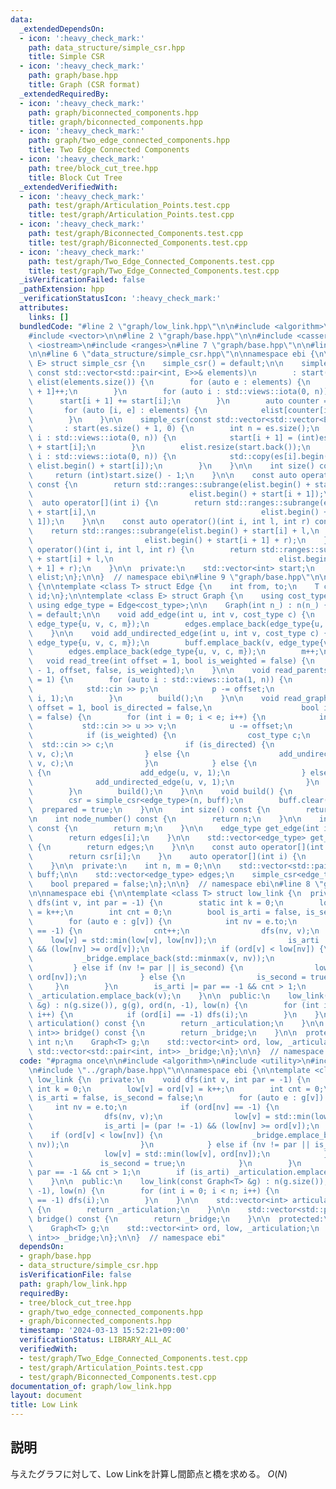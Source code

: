 ```yaml
---
data:
  _extendedDependsOn:
  - icon: ':heavy_check_mark:'
    path: data_structure/simple_csr.hpp
    title: Simple CSR
  - icon: ':heavy_check_mark:'
    path: graph/base.hpp
    title: Graph (CSR format)
  _extendedRequiredBy:
  - icon: ':heavy_check_mark:'
    path: graph/biconnected_components.hpp
    title: graph/biconnected_components.hpp
  - icon: ':heavy_check_mark:'
    path: graph/two_edge_connected_components.hpp
    title: Two Edge Connected Components
  - icon: ':heavy_check_mark:'
    path: tree/block_cut_tree.hpp
    title: Block Cut Tree
  _extendedVerifiedWith:
  - icon: ':heavy_check_mark:'
    path: test/graph/Articulation_Points.test.cpp
    title: test/graph/Articulation_Points.test.cpp
  - icon: ':heavy_check_mark:'
    path: test/graph/Biconnected_Components.test.cpp
    title: test/graph/Biconnected_Components.test.cpp
  - icon: ':heavy_check_mark:'
    path: test/graph/Two_Edge_Connected_Components.test.cpp
    title: test/graph/Two_Edge_Connected_Components.test.cpp
  _isVerificationFailed: false
  _pathExtension: hpp
  _verificationStatusIcon: ':heavy_check_mark:'
  attributes:
    links: []
  bundledCode: "#line 2 \"graph/low_link.hpp\"\n\n#include <algorithm>\n#include <utility>\n\
    #include <vector>\n\n#line 2 \"graph/base.hpp\"\n\n#include <cassert>\n#include\
    \ <iostream>\n#include <ranges>\n#line 7 \"graph/base.hpp\"\n\n#line 2 \"data_structure/simple_csr.hpp\"\
    \n\n#line 6 \"data_structure/simple_csr.hpp\"\n\nnamespace ebi {\n\ntemplate <class\
    \ E> struct simple_csr {\n    simple_csr() = default;\n\n    simple_csr(int n,\
    \ const std::vector<std::pair<int, E>>& elements)\n        : start(n + 1, 0),\
    \ elist(elements.size()) {\n        for (auto e : elements) {\n            start[e.first\
    \ + 1]++;\n        }\n        for (auto i : std::views::iota(0, n)) {\n      \
    \      start[i + 1] += start[i];\n        }\n        auto counter = start;\n \
    \       for (auto [i, e] : elements) {\n            elist[counter[i]++] = e;\n\
    \        }\n    }\n\n    simple_csr(const std::vector<std::vector<E>>& es)\n \
    \       : start(es.size() + 1, 0) {\n        int n = es.size();\n        for (auto\
    \ i : std::views::iota(0, n)) {\n            start[i + 1] = (int)es[i].size()\
    \ + start[i];\n        }\n        elist.resize(start.back());\n        for (auto\
    \ i : std::views::iota(0, n)) {\n            std::copy(es[i].begin(), es[i].end(),\
    \ elist.begin() + start[i]);\n        }\n    }\n\n    int size() const {\n   \
    \     return (int)start.size() - 1;\n    }\n\n    const auto operator[](int i)\
    \ const {\n        return std::ranges::subrange(elist.begin() + start[i],\n  \
    \                                   elist.begin() + start[i + 1]);\n    }\n  \
    \  auto operator[](int i) {\n        return std::ranges::subrange(elist.begin()\
    \ + start[i],\n                                     elist.begin() + start[i +\
    \ 1]);\n    }\n\n    const auto operator()(int i, int l, int r) const {\n    \
    \    return std::ranges::subrange(elist.begin() + start[i] + l,\n            \
    \                         elist.begin() + start[i + 1] + r);\n    }\n    auto\
    \ operator()(int i, int l, int r) {\n        return std::ranges::subrange(elist.begin()\
    \ + start[i] + l,\n                                     elist.begin() + start[i\
    \ + 1] + r);\n    }\n\n  private:\n    std::vector<int> start;\n    std::vector<E>\
    \ elist;\n};\n\n}  // namespace ebi\n#line 9 \"graph/base.hpp\"\n\nnamespace ebi\
    \ {\n\ntemplate <class T> struct Edge {\n    int from, to;\n    T cost;\n    int\
    \ id;\n};\n\ntemplate <class E> struct Graph {\n    using cost_type = E;\n   \
    \ using edge_type = Edge<cost_type>;\n\n    Graph(int n_) : n(n_) {}\n\n    Graph()\
    \ = default;\n\n    void add_edge(int u, int v, cost_type c) {\n        buff.emplace_back(u,\
    \ edge_type{u, v, c, m});\n        edges.emplace_back(edge_type{u, v, c, m++});\n\
    \    }\n\n    void add_undirected_edge(int u, int v, cost_type c) {\n        buff.emplace_back(u,\
    \ edge_type{u, v, c, m});\n        buff.emplace_back(v, edge_type{v, u, c, m});\n\
    \        edges.emplace_back(edge_type{u, v, c, m});\n        m++;\n    }\n\n \
    \   void read_tree(int offset = 1, bool is_weighted = false) {\n        read_graph(n\
    \ - 1, offset, false, is_weighted);\n    }\n\n    void read_parents(int offset\
    \ = 1) {\n        for (auto i : std::views::iota(1, n)) {\n            int p;\n\
    \            std::cin >> p;\n            p -= offset;\n            add_undirected_edge(p,\
    \ i, 1);\n        }\n        build();\n    }\n\n    void read_graph(int e, int\
    \ offset = 1, bool is_directed = false,\n                    bool is_weighted\
    \ = false) {\n        for (int i = 0; i < e; i++) {\n            int u, v;\n \
    \           std::cin >> u >> v;\n            u -= offset;\n            v -= offset;\n\
    \            if (is_weighted) {\n                cost_type c;\n              \
    \  std::cin >> c;\n                if (is_directed) {\n                    add_edge(u,\
    \ v, c);\n                } else {\n                    add_undirected_edge(u,\
    \ v, c);\n                }\n            } else {\n                if (is_directed)\
    \ {\n                    add_edge(u, v, 1);\n                } else {\n      \
    \              add_undirected_edge(u, v, 1);\n                }\n            }\n\
    \        }\n        build();\n    }\n\n    void build() {\n        assert(!prepared);\n\
    \        csr = simple_csr<edge_type>(n, buff);\n        buff.clear();\n      \
    \  prepared = true;\n    }\n\n    int size() const {\n        return n;\n    }\n\
    \n    int node_number() const {\n        return n;\n    }\n\n    int edge_number()\
    \ const {\n        return m;\n    }\n\n    edge_type get_edge(int i) const {\n\
    \        return edges[i];\n    }\n\n    std::vector<edge_type> get_edges() const\
    \ {\n        return edges;\n    }\n\n    const auto operator[](int i) const {\n\
    \        return csr[i];\n    }\n    auto operator[](int i) {\n        return csr[i];\n\
    \    }\n\n  private:\n    int n, m = 0;\n\n    std::vector<std::pair<int,edge_type>>\
    \ buff;\n\n    std::vector<edge_type> edges;\n    simple_csr<edge_type> csr;\n\
    \    bool prepared = false;\n};\n\n}  // namespace ebi\n#line 8 \"graph/low_link.hpp\"\
    \n\nnamespace ebi {\n\ntemplate <class T> struct low_link {\n  private:\n    void\
    \ dfs(int v, int par = -1) {\n        static int k = 0;\n        low[v] = ord[v]\
    \ = k++;\n        int cnt = 0;\n        bool is_arti = false, is_second = false;\n\
    \        for (auto e : g[v]) {\n            int nv = e.to;\n            if (ord[nv]\
    \ == -1) {\n                cnt++;\n                dfs(nv, v);\n            \
    \    low[v] = std::min(low[v], low[nv]);\n                is_arti |= (par != -1)\
    \ && (low[nv] >= ord[v]);\n                if (ord[v] < low[nv]) {\n         \
    \           _bridge.emplace_back(std::minmax(v, nv));\n                }\n   \
    \         } else if (nv != par || is_second) {\n                low[v] = std::min(low[v],\
    \ ord[nv]);\n            } else {\n                is_second = true;\n       \
    \     }\n        }\n        is_arti |= par == -1 && cnt > 1;\n        if (is_arti)\
    \ _articulation.emplace_back(v);\n    }\n\n  public:\n    low_link(const Graph<T>\
    \ &g) : n(g.size()), g(g), ord(n, -1), low(n) {\n        for (int i = 0; i < n;\
    \ i++) {\n            if (ord[i] == -1) dfs(i);\n        }\n    }\n\n    std::vector<int>\
    \ articulation() const {\n        return _articulation;\n    }\n\n    std::vector<std::pair<int,\
    \ int>> bridge() const {\n        return _bridge;\n    }\n\n  protected:\n   \
    \ int n;\n    Graph<T> g;\n    std::vector<int> ord, low, _articulation;\n   \
    \ std::vector<std::pair<int, int>> _bridge;\n};\n\n}  // namespace ebi\n"
  code: "#pragma once\n\n#include <algorithm>\n#include <utility>\n#include <vector>\n\
    \n#include \"../graph/base.hpp\"\n\nnamespace ebi {\n\ntemplate <class T> struct\
    \ low_link {\n  private:\n    void dfs(int v, int par = -1) {\n        static\
    \ int k = 0;\n        low[v] = ord[v] = k++;\n        int cnt = 0;\n        bool\
    \ is_arti = false, is_second = false;\n        for (auto e : g[v]) {\n       \
    \     int nv = e.to;\n            if (ord[nv] == -1) {\n                cnt++;\n\
    \                dfs(nv, v);\n                low[v] = std::min(low[v], low[nv]);\n\
    \                is_arti |= (par != -1) && (low[nv] >= ord[v]);\n            \
    \    if (ord[v] < low[nv]) {\n                    _bridge.emplace_back(std::minmax(v,\
    \ nv));\n                }\n            } else if (nv != par || is_second) {\n\
    \                low[v] = std::min(low[v], ord[nv]);\n            } else {\n \
    \               is_second = true;\n            }\n        }\n        is_arti |=\
    \ par == -1 && cnt > 1;\n        if (is_arti) _articulation.emplace_back(v);\n\
    \    }\n\n  public:\n    low_link(const Graph<T> &g) : n(g.size()), g(g), ord(n,\
    \ -1), low(n) {\n        for (int i = 0; i < n; i++) {\n            if (ord[i]\
    \ == -1) dfs(i);\n        }\n    }\n\n    std::vector<int> articulation() const\
    \ {\n        return _articulation;\n    }\n\n    std::vector<std::pair<int, int>>\
    \ bridge() const {\n        return _bridge;\n    }\n\n  protected:\n    int n;\n\
    \    Graph<T> g;\n    std::vector<int> ord, low, _articulation;\n    std::vector<std::pair<int,\
    \ int>> _bridge;\n};\n\n}  // namespace ebi"
  dependsOn:
  - graph/base.hpp
  - data_structure/simple_csr.hpp
  isVerificationFile: false
  path: graph/low_link.hpp
  requiredBy:
  - tree/block_cut_tree.hpp
  - graph/two_edge_connected_components.hpp
  - graph/biconnected_components.hpp
  timestamp: '2024-03-13 15:52:21+09:00'
  verificationStatus: LIBRARY_ALL_AC
  verifiedWith:
  - test/graph/Two_Edge_Connected_Components.test.cpp
  - test/graph/Articulation_Points.test.cpp
  - test/graph/Biconnected_Components.test.cpp
documentation_of: graph/low_link.hpp
layout: document
title: Low Link
---
```


## 説明

与えたグラフに対して、Low Linkを計算し間節点と橋を求める。 $O(N)$